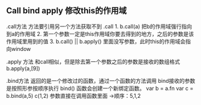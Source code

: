 ## Call bind apply 修改this的作用域

  .call方法   方法要引用另一个方法获取不到 .call 
     1. b.call(a) 把b的作用域强行指向到a的作用域 
     2. 第一个参数一定是this作用域你要去得到的地方，之后的参数是该作用域里用到的值
     3. b.call() || b.apply() 里面没写参数，此时this的作用域会指向window


  .apply 方法
    和call相似，但是除去第一个参数之后的参数是接收的数组格式   b.apply(a,[9])

 .bind方法  返回的是一个修改过的函数，通过一个函数的方法调用  bind接收的参数是按照形参按顺序执行 
    bind() 函数会创建一个新绑定函数。
    var b = a.fn    var c = b.bind(a,5)    c(1,2) 
    参数直接在调用函数里面  ->顺序：5,1,2

